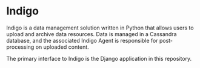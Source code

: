 # Indigo

Indigo is a data management solution written in Python that allows users 
to upload and archive data resources.  Data is managed in a Cassandra
 database, and the associated Indigo Agent is responsible for post-processing 
 on uploaded content.

The primary interface to Indigo is the Django application in this repository.
